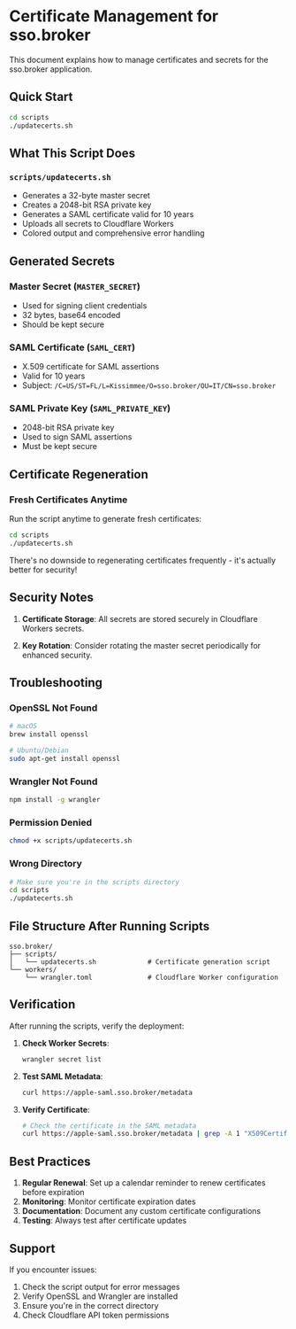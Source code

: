 # Certificate Management for sso.broker

This document explains how to manage certificates and secrets for the sso.broker application.

## Quick Start

```bash
cd scripts
./updatecerts.sh
```

## What This Script Does

### `scripts/updatecerts.sh`
- Generates a 32-byte master secret
- Creates a 2048-bit RSA private key
- Generates a SAML certificate valid for 10 years
- Uploads all secrets to Cloudflare Workers
- Colored output and comprehensive error handling

## Generated Secrets

### Master Secret (`MASTER_SECRET`)
- Used for signing client credentials
- 32 bytes, base64 encoded
- Should be kept secure

### SAML Certificate (`SAML_CERT`)
- X.509 certificate for SAML assertions
- Valid for 10 years
- Subject: `/C=US/ST=FL/L=Kissimmee/O=sso.broker/OU=IT/CN=sso.broker`

### SAML Private Key (`SAML_PRIVATE_KEY`)
- 2048-bit RSA private key
- Used to sign SAML assertions
- Must be kept secure

## Certificate Regeneration

### Fresh Certificates Anytime
Run the script anytime to generate fresh certificates:
```bash
cd scripts
./updatecerts.sh
```

There's no downside to regenerating certificates frequently - it's actually better for security!

## Security Notes

1. **Certificate Storage**: All secrets are stored securely in Cloudflare Workers secrets.

2. **Key Rotation**: Consider rotating the master secret periodically for enhanced security.

## Troubleshooting

### OpenSSL Not Found
```bash
# macOS
brew install openssl

# Ubuntu/Debian
sudo apt-get install openssl
```

### Wrangler Not Found
```bash
npm install -g wrangler
```

### Permission Denied
```bash
chmod +x scripts/updatecerts.sh
```

### Wrong Directory
```bash
# Make sure you're in the scripts directory
cd scripts
./updatecerts.sh
```

## File Structure After Running Scripts

```
sso.broker/
├── scripts/
│   └── updatecerts.sh             # Certificate generation script
└── workers/
    └── wrangler.toml              # Cloudflare Worker configuration
```

## Verification

After running the scripts, verify the deployment:

1. **Check Worker Secrets**:
   ```bash
   wrangler secret list
   ```

2. **Test SAML Metadata**:
   ```bash
   curl https://apple-saml.sso.broker/metadata
   ```

3. **Verify Certificate**:
   ```bash
   # Check the certificate in the SAML metadata
   curl https://apple-saml.sso.broker/metadata | grep -A 1 "X509Certificate"
   ```

## Best Practices

1. **Regular Renewal**: Set up a calendar reminder to renew certificates before expiration
2. **Monitoring**: Monitor certificate expiration dates
3. **Documentation**: Document any custom certificate configurations
4. **Testing**: Always test after certificate updates

## Support

If you encounter issues:
1. Check the script output for error messages
2. Verify OpenSSL and Wrangler are installed
3. Ensure you're in the correct directory
4. Check Cloudflare API token permissions
